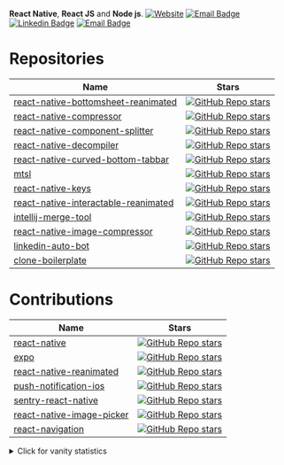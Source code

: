 **React Native**, **React JS** and **Node js**. [![Website](https://img.shields.io/website?label=numan.dev&style=flat-square&url=https://numan.dev)](https://numan.dev) [![Email Badge](https://img.shields.io/stackexchange/stackoverflow/r/8079868?label=StackOverFlow&logo=stackoverflow)](https://stackoverflow.com/users/8079868/muhammad-numan?tab=profile) [![Linkedin Badge](https://img.shields.io/badge/-linkedin-blue?style=flat-square&logo=Linkedin&logoColor=white&link=https://www.linkedin.com/in/josesousaneto/)](https://www.linkedin.com/in/nomi9995) [![Email Badge](https://img.shields.io/badge/muhammadnuman70@gmail.com-red?style=flat-square&logo=Gmail&logoColor=white&link=mailto:muhammadnuman70@gmail.com)](mailto:muhammadnuman70@gmail.com)

# Repositories

| Name                                                                                                               | Stars                                                                                                                                                                                                                                                                            |
| ------------------------------------------------------------------------------------------------------------------ | -------------------------------------------------------------------------------------------------------------------------------------------------------------------------------------------------------------------------------------------------------------------------------- |
| [react-native-bottomsheet-reanimated](https://github.com/nomi9995/react-native-bottomsheet-reanimated)   | [![GitHub Repo stars](https://img.shields.io/github/stars/nomi9995/react-native-bottomsheet-reanimated?color=black&label=%F0%9F%8C%9F&style=for-the-badge)](https://github.com/nomi9995/react-native-bottomsheet-reanimated)   |
| [react-native-compressor](https://github.com/Shobbak/react-native-compressor)                            | [![GitHub Repo stars](https://img.shields.io/github/stars/Shobbak/react-native-compressor?color=black&label=%F0%9F%8C%9F&style=for-the-badge)](https://github.com/Shobbak/react-native-compressor)                             |
| [react-native-component-splitter](https://github.com/nomi9995/react-native-component-splitter)           | [![GitHub Repo stars](https://img.shields.io/github/stars/nomi9995/react-native-component-splitter?color=black&label=%F0%9F%8C%9F&style=for-the-badge)](https://github.com/nomi9995/react-native-component-splitter)           |
| [react-native-decompiler](https://github.com/nomi9995/react-native-decompiler)                           | [![GitHub Repo stars](https://img.shields.io/github/stars/nomi9995/react-native-decompiler?color=black&label=%F0%9F%8C%9F&style=for-the-badge)](https://github.com/nomi9995/react-native-decompiler)                           | .   |
| [react-native-curved-bottom-tabbar](https://github.com/nomi9995/react-native-curved-bottom-tabbar)       | [![GitHub Repo stars](https://img.shields.io/github/stars/nomi9995/react-native-curved-bottom-tabbar?color=black&label=%F0%9F%8C%9F&style=for-the-badge)](https://github.com/nomi9995/react-native-curved-bottom-tabbar)       | .   |
| [mtsl](https://github.com/nomi9995/mtsl)                                                                 | [![GitHub Repo stars](https://img.shields.io/github/stars/nomi9995/mtsl?color=black&label=%F0%9F%8C%9F&style=for-the-badge)](https://github.com/nomi9995/mtsl)                                                                 |
| [react-native-keys](https://github.com/nomi9995/react-native-keys)                                       | [![GitHub Repo stars](https://img.shields.io/github/stars/nomi9995/react-native-keys?color=black&label=%F0%9F%8C%9F&style=for-the-badge)](https://github.com/nomi9995/react-native-keys)                                       |
| [react-native-interactable-reanimated](https://github.com/nomi9995/react-native-interactable-reanimated) | [![GitHub Repo stars](https://img.shields.io/github/stars/nomi9995/react-native-interactable-reanimated?color=black&label=%F0%9F%8C%9F&style=for-the-badge)](https://github.com/nomi9995/react-native-interactable-reanimated) |
| [intellij-merge-tool](https://github.com/nomi9995/intellij-merge-tool)                                   | [![GitHub Repo stars](https://img.shields.io/github/stars/nomi9995/intellij-merge-tool?color=black&label=%F0%9F%8C%9F&style=for-the-badge)](https://github.com/nomi9995/intellij-merge-tool)                                   |
| [react-native-image-compressor](https://github.com/nomi9995/react-native-image-compressor)               | [![GitHub Repo stars](https://img.shields.io/github/stars/nomi9995/react-native-image-compressor?color=black&label=%F0%9F%8C%9F&style=for-the-badge)](https://github.com/nomi9995/react-native-image-compressor)               |
| [linkedin-auto-bot](https://github.com/nomi9995/linkedin-auto-bot)                                       | [![GitHub Repo stars](https://img.shields.io/github/stars/nomi9995/linkedin-auto-bot?color=black&label=%F0%9F%8C%9F&style=for-the-badge)](https://github.com/nomi9995/linkedin-auto-bot)                                       |
| [clone-boilerplate](https://github.com/nomi9995/clone-boilerplate)                                       | [![GitHub Repo stars](https://img.shields.io/github/stars/nomi9995/clone-boilerplate?color=black&label=%F0%9F%8C%9F&style=for-the-badge)](https://github.com/nomi9995/clone-boilerplate)                                       |

# Contributions

| Name                                                                                                               | Stars                                                                                                                                                                                                                                                                            |
| ------------------------------------------------------------------------------------------------------------------ | -------------------------------------------------------------------------------------------------------------------------------------------------------------------------------------------------------------------------------------------------------------------------------- |
| [react-native](https://github.com/facebook/react-native/commits?author=nomi9995)                                   | [![GitHub Repo stars](https://img.shields.io/github/stars/facebook/react-native?color=black&label=Open%20Contributions%20%F0%9F%8C%9F&style=for-the-badge)](https://github.com/facebook/react-native/commits?author=nomi9995)                                                    |
| [expo](https://github.com/expo/expo/commits?author=nomi9995)                                                       | [![GitHub Repo stars](https://img.shields.io/github/stars/expo/expo?color=black&label=Open%20Contributions%20%F0%9F%8C%9F&style=for-the-badge)](https://github.com/expo/expo/commits?author=nomi9995)                                                                            |
| [react-native-reanimated](https://github.com/software-mansion/react-native-reanimated/commits?author=nomi9995)     | [![GitHub Repo stars](https://img.shields.io/github/stars/software-mansion/react-native-reanimated?color=black&label=Open%20Contributions%20%F0%9F%8C%9F&style=for-the-badge)](https://github.com/software-mansion/react-native-reanimated/commits?author=nomi9995)              |
| [push-notification-ios](https://github.com/react-native-community/push-notification-ios/commits?author=nomi9995)   | [![GitHub Repo stars](https://img.shields.io/github/stars/react-native-community/push-notification-ios?color=black&label=Open%20Contributions%20%F0%9F%8C%9F&style=for-the-badge)](https://github.com/react-native-community/push-notification-ios/commits?author=nomi9995)      |
| [sentry-react-native](https://github.com/getsentry/sentry-react-native/commits?author=nomi9995)                    | [![GitHub Repo stars](https://img.shields.io/github/stars/getsentry/sentry-react-native?color=black&label=Open%20Contributions%20%F0%9F%8C%9F&style=for-the-badge)](https://github.com/getsentry/sentry-react-native/commits?author=nomi9995)                                    |
| [react-native-image-picker](https://github.com/react-native-image-picker/react-native-image-picker/pulls/nomi9995) | [![GitHub Repo stars](https://img.shields.io/github/stars/react-native-image-picker/react-native-image-picker?color=black&label=Open%20Contributions%20%F0%9F%8C%9F&style=for-the-badge)](https://github.com/react-native-image-picker/react-native-image-picker/pulls/nomi9995) |
| [react-navigation](https://github.com/react-navigation/react-navigation/pulls/nomi9995)                            | [![GitHub Repo stars](https://img.shields.io/github/stars/react-navigation/react-navigation?color=black&label=Open%20Contributions%20%F0%9F%8C%9F&style=for-the-badge)](https://github.com/react-navigation/react-navigation/pulls/nomi9995)                                     |

<details>
<summary>Click for vanity statistics</summary>

![Numan's GitHub stats](https://github-readme-stats.vercel.app/api?username=nomi9995)
